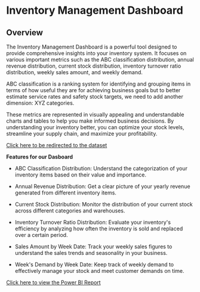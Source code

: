 # Inventory Management Dashboard
## Overview
The Inventory Management Dashboard is a powerful tool designed to provide comprehensive insights into your inventory system. It focuses on various important metrics such as the ABC classification distribution, annual revenue distribution, current stock distribution, inventory turnover ratio distribution, weekly sales amount, and weekly demand.

ABC classification is a ranking system for identifying and grouping items in terms of how useful they are for achieving business goals but to better estimate service rates and safety stock targets, we need to add another dimension: XYZ categories.

These metrics are represented in visually appealing and understandable charts and tables to help you make informed business decisions. By understanding your inventory better, you can optimize your stock levels, streamline your supply chain, and maximize your profitability.

[Click here to be redirected to the dataset](https://drive.google.com/file/d/15uoiFP5t3eV5SRrkv42vdwu8klxENbx2/view)


**Features for our Dasboard**

- ABC Classification Distribution: Understand the categorization of your inventory items based on their value and importance.

- Annual Revenue Distribution: Get a clear picture of your yearly revenue generated from different inventory items.

- Current Stock Distribution: Monitor the distribution of your current stock across different categories and warehouses.

- Inventory Turnover Ratio Distribution: Evaluate your inventory's efficiency by analyzing how often the inventory is sold and replaced over a certain period.

- Sales Amount by Week Date: Track your weekly sales figures to understand the sales trends and seasonality in your business.

- Week's Demand by Week Date: Keep track of weekly demand to effectively manage your stock and meet customer demands on time.


[Click here to view the Power BI Report](https://app.powerbi.com/groups/me/reports/3a5a9f0e-ed7d-49c2-a278-8a6646202719/ReportSection?experience=power-bi)


